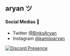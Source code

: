 ## aryan ツ

#### Social Medias 🎈
- Twitter [@BinksAryan](https://twitter.com/BinksAryan)
- Instagram [@kamijoaryan](https://www.instagram.com/kamijoaryan/)

[![Discord Presence](https://lanyard.cnrad.dev/api/282202918973603840?&idleMessage=Watching%20over%20Gotham)](https://discord.com/users/282202918973603840)

